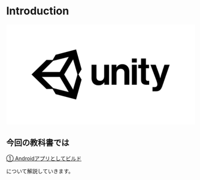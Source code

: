 # Introduction

![](img/unity-masterbrand-black.png)

## 今回の教科書では

[① Androidアプリとしてビルド](page1.md)

<!-- [② ライトの作成と配置](page2.md) -->

について解説していきます。